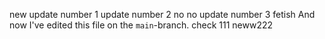 
new update number 1
update number 2
no no
update number 3 fetish
And now I've edited this file on the `main`-branch.
check 111
neww222
